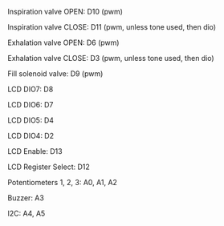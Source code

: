 Inspiration valve OPEN: D10 (pwm)

Inspiration valve CLOSE: D11 (pwm, unless tone used, then dio)

Exhalation valve OPEN: D6 (pwm)

Exhalation valve CLOSE: D3 (pwm, unless tone used, then dio)

Fill solenoid valve: D9 (pwm)

LCD DIO7: D8

LCD DIO6: D7

LCD DIO5: D4

LCD DIO4: D2

LCD Enable: D13

LCD Register Select: D12

Potentiometers 1, 2, 3: A0, A1, A2

Buzzer: A3

I2C: A4, A5
